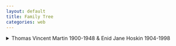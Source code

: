 ```yaml
---
layout: default
title: Family Tree
categories: web
---
```



<details>
  <summary>Thomas Vincent Martin 1900-1948 & Enid Jane Hoskin 1904-1998</summary>
  
  <details>
    <summary>Christine Hooper 1938- & Robert Martin 1934-2007 (married ?)</summary>
    
    <details>
      <summary>Cathy Martin 1966- & Mike Addison 1964- (married ?)</summary>
      <ul>
        <li>Addison/Martin child</li>
        <li>Addison/Martin child</li>
      </ul>
    </details>
    
    <details>
      <summary>Paul Martin 1970- & Flur Shelley 1969- (married ?)</summary>
      <ul>
        <li>Martin/Shelley child</li>
        <li>Martin/Shelley child</li>
      </ul>
    </details>
    
    <details>
      <summary>Jen Martin 1972- & Ben Savage (married ?)</summary>
      <ul>
        <li>Savage/Martin child</li>
      </ul>
    </details>

    <details>
      <summary>Jen Martin & Chris Morgan (married ?)</summary>
    </details>
    
    <details>
      <summary>Christine Hooper 1938- & Ian Marshall (married ?)</summary>
    </details>
    
    <details>
      <summary>Christine Hooper 1938- & Brian Snape (married 2024)</summary>
    </details>
    
  </details>
  
  <details>
    <summary>Helen Martin & Frank Kaesehagen (married ?)</summary>
    <ul>
      <li>Mark Kaesehagen</li>
      <li>Sue Kaesehagen</li>
      <li>Jane Kaesehagen</li>
      <li>Julie Kaesehagen</li>
    </ul>
  </details>
  
  <details>
    <summary>Peter Martin & Sue (married ?)</summary>
  </details>




